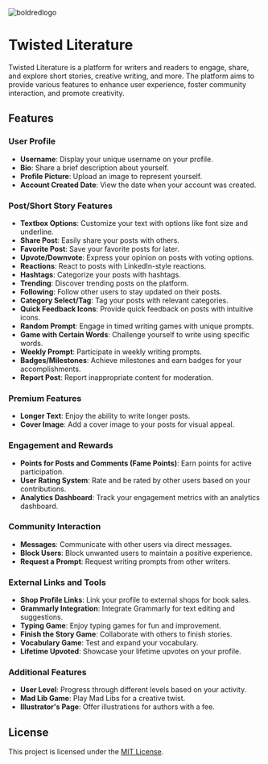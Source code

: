 ![boldredlogo](https://github.com/CruzIsaiah/TwistedLiterature/assets/137027699/51600f15-4b25-4f2b-85c0-d4fcb0e958c6)
# Twisted Literature
Twisted Literature is a platform for writers and readers to engage, share, and explore short stories, creative writing, and more. The platform aims to provide various features to enhance user experience, foster community interaction, and promote creativity.

## Features

### User Profile

- **Username**: Display your unique username on your profile.
- **Bio**: Share a brief description about yourself.
- **Profile Picture**: Upload an image to represent yourself.
- **Account Created Date**: View the date when your account was created.

### Post/Short Story Features

- **Textbox Options**: Customize your text with options like font size and underline.
- **Share Post**: Easily share your posts with others.
- **Favorite Post**: Save your favorite posts for later.
- **Upvote/Downvote**: Express your opinion on posts with voting options.
- **Reactions**: React to posts with LinkedIn-style reactions.
- **Hashtags**: Categorize your posts with hashtags.
- **Trending**: Discover trending posts on the platform.
- **Following**: Follow other users to stay updated on their posts.
- **Category Select/Tag**: Tag your posts with relevant categories.
- **Quick Feedback Icons**: Provide quick feedback on posts with intuitive icons.
- **Random Prompt**: Engage in timed writing games with unique prompts.
- **Game with Certain Words**: Challenge yourself to write using specific words.
- **Weekly Prompt**: Participate in weekly writing prompts.
- **Badges/Milestones**: Achieve milestones and earn badges for your accomplishments.
- **Report Post**: Report inappropriate content for moderation.

### Premium Features

- **Longer Text**: Enjoy the ability to write longer posts.
- **Cover Image**: Add a cover image to your posts for visual appeal.

### Engagement and Rewards

- **Points for Posts and Comments (Fame Points)**: Earn points for active participation.
- **User Rating System**: Rate and be rated by other users based on your contributions.
- **Analytics Dashboard**: Track your engagement metrics with an analytics dashboard.

### Community Interaction

- **Messages**: Communicate with other users via direct messages.
- **Block Users**: Block unwanted users to maintain a positive experience.
- **Request a Prompt**: Request writing prompts from other writers.

### External Links and Tools

- **Shop Profile Links**: Link your profile to external shops for book sales.
- **Grammarly Integration**: Integrate Grammarly for text editing and suggestions.
- **Typing Game**: Enjoy typing games for fun and improvement.
- **Finish the Story Game**: Collaborate with others to finish stories.
- **Vocabulary Game**: Test and expand your vocabulary.
- **Lifetime Upvoted**: Showcase your lifetime upvotes on your profile.

### Additional Features

- **User Level**: Progress through different levels based on your activity.
- **Mad Lib Game**: Play Mad Libs for a creative twist.
- **Illustrator's Page**: Offer illustrations for authors with a fee.

## License

This project is licensed under the [MIT License](LICENSE).

